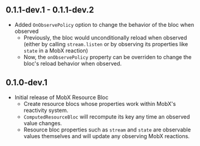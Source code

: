 ## 0.1.1-dev.1 - 0.1.1-dev.2
- Added `OnObservePolicy` option to change the behavior of the bloc when observed
  - Previously, the bloc would unconditionally reload when observed (either by calling `stream.listen` or by observing its properties like `state` in a MobX reaction)
  - Now, the `onObservePolicy` property can be overriden to change the bloc's reload behavior when observed.

## 0.1.0-dev.1
- Initial release of MobX Resource Bloc
  - Create resource blocs whose properties work within MobX's reactivity system.
  - `ComputedResourceBloc` will recompute its key any time an observed value changes.
  - Resource bloc properties such as `stream` and `state` are observable values themselves and will update any observing MobX reactions.
